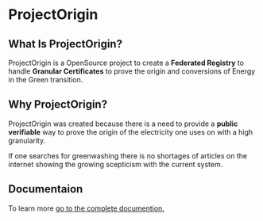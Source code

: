 # ProjectOrigin

## What Is ProjectOrigin?

ProjectOrigin is a OpenSource project to create a **Federated Registry**
to handle **Granular Certificates** to prove the origin and conversions
of Energy in the Green transition.

## Why ProjectOrigin?

ProjectOrigin was created because there is a need to provide a
**public verifiable** way to prove the origin of the electricity one uses on
with a high granularity.

If one searches for greenwashing there is no shortages of articles on the
internet showing the growing scepticism with the current system.

## Documentaion

To learn more [go to the complete documention.](https://project-origin.github.io/registry/)
